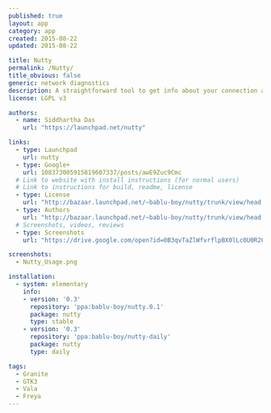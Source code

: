 ```yaml
---
published: true
layout: app
category: app
created: 2015-08-22
updated: 2015-08-22

title: Nutty
permalink: /Nutty/
title_obvious: false
generic: network diagnostics
description: A straightforward tool to get info about your connection and local network
license: LGPL v3

authors:
  - name: Siddhartha Das
    url: "https://launchpad.net/nutty"

links:
  - type: Launchpad
    url: nutty
  - type: Google+
    url: 108373005915819607337/posts/awE9Zuc9Cmc
  # Link to website with install instructions (for normal users)
  # Link to instructions for build, readme, license
  - type: License
    url: "http://bazaar.launchpad.net/~bablu-boy/nutty/trunk/view/head:/COPYING"
  - type: Authors
    url: "http://bazaar.launchpad.net/~bablu-boy/nutty/trunk/view/head:/AUTHORS"
  # Screenshots, videos, reviews
  - type: Screenshots
    url: "https://drive.google.com/open?id=0B3qvTaZlWfvrflpBX0lLc0U0R200bUhWQzY0ZmhRWXR5VE5MNVZyM0JYanhCSmF5SFc5Tjg"

screenshots:
  - Nutty_Usage.png

installation:
  - system: elementary
    info:
    - version: '0.3'
      repository: 'ppa:bablu-boy/nutty.0.1'
      package: nutty
      type: stable
    - version: '0.3'
      repository: 'ppa:bablu-boy/nutty-daily'
      package: nutty
      type: daily

tags:
  - Granite
  - GTK3
  - Vala
  - Freya
---
```

